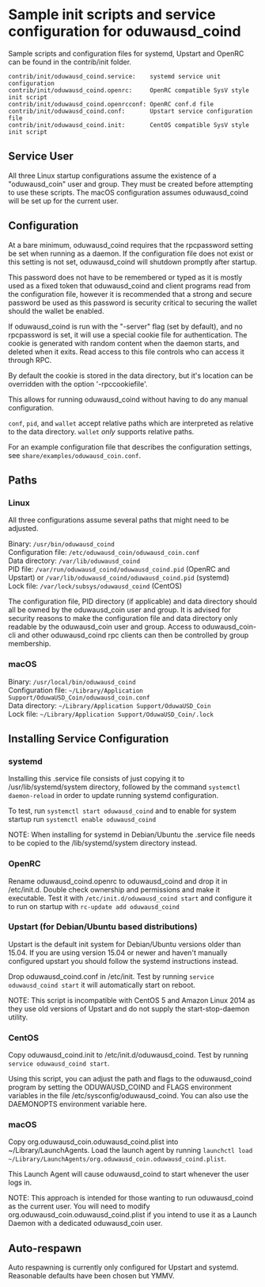 Sample init scripts and service configuration for oduwausd_coind
==========================================================

Sample scripts and configuration files for systemd, Upstart and OpenRC
can be found in the contrib/init folder.

    contrib/init/oduwausd_coind.service:    systemd service unit configuration
    contrib/init/oduwausd_coind.openrc:     OpenRC compatible SysV style init script
    contrib/init/oduwausd_coind.openrcconf: OpenRC conf.d file
    contrib/init/oduwausd_coind.conf:       Upstart service configuration file
    contrib/init/oduwausd_coind.init:       CentOS compatible SysV style init script

Service User
---------------------------------

All three Linux startup configurations assume the existence of a "oduwausd_coin" user
and group.  They must be created before attempting to use these scripts.
The macOS configuration assumes oduwausd_coind will be set up for the current user.

Configuration
---------------------------------

At a bare minimum, oduwausd_coind requires that the rpcpassword setting be set
when running as a daemon.  If the configuration file does not exist or this
setting is not set, oduwausd_coind will shutdown promptly after startup.

This password does not have to be remembered or typed as it is mostly used
as a fixed token that oduwausd_coind and client programs read from the configuration
file, however it is recommended that a strong and secure password be used
as this password is security critical to securing the wallet should the
wallet be enabled.

If oduwausd_coind is run with the "-server" flag (set by default), and no rpcpassword is set,
it will use a special cookie file for authentication. The cookie is generated with random
content when the daemon starts, and deleted when it exits. Read access to this file
controls who can access it through RPC.

By default the cookie is stored in the data directory, but it's location can be overridden
with the option '-rpccookiefile'.

This allows for running oduwausd_coind without having to do any manual configuration.

`conf`, `pid`, and `wallet` accept relative paths which are interpreted as
relative to the data directory. `wallet` *only* supports relative paths.

For an example configuration file that describes the configuration settings,
see `share/examples/oduwausd_coin.conf`.

Paths
---------------------------------

### Linux

All three configurations assume several paths that might need to be adjusted.

Binary:              `/usr/bin/oduwausd_coind`  
Configuration file:  `/etc/oduwausd_coin/oduwausd_coin.conf`  
Data directory:      `/var/lib/oduwausd_coind`  
PID file:            `/var/run/oduwausd_coind/oduwausd_coind.pid` (OpenRC and Upstart) or `/var/lib/oduwausd_coind/oduwausd_coind.pid` (systemd)  
Lock file:           `/var/lock/subsys/oduwausd_coind` (CentOS)  

The configuration file, PID directory (if applicable) and data directory
should all be owned by the oduwausd_coin user and group.  It is advised for security
reasons to make the configuration file and data directory only readable by the
oduwausd_coin user and group.  Access to oduwausd_coin-cli and other oduwausd_coind rpc clients
can then be controlled by group membership.

### macOS

Binary:              `/usr/local/bin/oduwausd_coind`  
Configuration file:  `~/Library/Application Support/OduwaUSD_Coin/oduwausd_coin.conf`  
Data directory:      `~/Library/Application Support/OduwaUSD_Coin`  
Lock file:           `~/Library/Application Support/OduwaUSD_Coin/.lock`  

Installing Service Configuration
-----------------------------------

### systemd

Installing this .service file consists of just copying it to
/usr/lib/systemd/system directory, followed by the command
`systemctl daemon-reload` in order to update running systemd configuration.

To test, run `systemctl start oduwausd_coind` and to enable for system startup run
`systemctl enable oduwausd_coind`

NOTE: When installing for systemd in Debian/Ubuntu the .service file needs to be copied to the /lib/systemd/system directory instead.

### OpenRC

Rename oduwausd_coind.openrc to oduwausd_coind and drop it in /etc/init.d.  Double
check ownership and permissions and make it executable.  Test it with
`/etc/init.d/oduwausd_coind start` and configure it to run on startup with
`rc-update add oduwausd_coind`

### Upstart (for Debian/Ubuntu based distributions)

Upstart is the default init system for Debian/Ubuntu versions older than 15.04. If you are using version 15.04 or newer and haven't manually configured upstart you should follow the systemd instructions instead.

Drop oduwausd_coind.conf in /etc/init.  Test by running `service oduwausd_coind start`
it will automatically start on reboot.

NOTE: This script is incompatible with CentOS 5 and Amazon Linux 2014 as they
use old versions of Upstart and do not supply the start-stop-daemon utility.

### CentOS

Copy oduwausd_coind.init to /etc/init.d/oduwausd_coind. Test by running `service oduwausd_coind start`.

Using this script, you can adjust the path and flags to the oduwausd_coind program by
setting the ODUWAUSD_COIND and FLAGS environment variables in the file
/etc/sysconfig/oduwausd_coind. You can also use the DAEMONOPTS environment variable here.

### macOS

Copy org.oduwausd_coin.oduwausd_coind.plist into ~/Library/LaunchAgents. Load the launch agent by
running `launchctl load ~/Library/LaunchAgents/org.oduwausd_coin.oduwausd_coind.plist`.

This Launch Agent will cause oduwausd_coind to start whenever the user logs in.

NOTE: This approach is intended for those wanting to run oduwausd_coind as the current user.
You will need to modify org.oduwausd_coin.oduwausd_coind.plist if you intend to use it as a
Launch Daemon with a dedicated oduwausd_coin user.

Auto-respawn
-----------------------------------

Auto respawning is currently only configured for Upstart and systemd.
Reasonable defaults have been chosen but YMMV.

